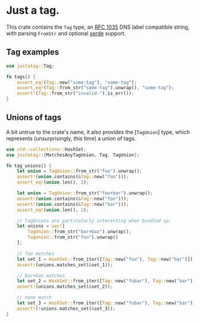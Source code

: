 # Just a tag.

This crate contains the `Tag` type, an [RFC 1035](https://datatracker.ietf.org/doc/html/rfc1035)
DNS label compatible string, with parsing `FromStr` and optional [serde](https://serde.rs/) support.


## Tag examples

```rust
use justatag::Tag;

fn tags() {
    assert_eq!(Tag::new("some-tag"), "some-tag");
    assert_eq!(Tag::from_str("some-tag").unwrap(), "some-tag");
    assert!(Tag::from_str("invalid-").is_err());
}
```

## Unions of tags

A bit untrue to the crate's name, it also provides the [`TagUnion`] type, which represents
(unsurprisingly, this time) a union of tags.

```rust
use std::collections::HashSet;
use justatag::{MatchesAnyTagUnion, Tag, TagUnion};

fn tag_unions() {
    let union = TagUnion::from_str("foo").unwrap();
    assert!(union.contains(&Tag::new("foo")));
    assert_eq!(union.len(), 1);

    let union = TagUnion::from_str("foo+bar").unwrap();
    assert!(union.contains(&Tag::new("foo")));
    assert!(union.contains(&Tag::new("bar")));
    assert_eq!(union.len(), 2);

    // TagUnions are particularly interesting when bundled up.
    let unions = vec![
        TagUnion::from_str("bar+baz").unwrap(),
        TagUnion::from_str("foo").unwrap()
    ];

    // foo matches
    let set_1 = HashSet::from_iter([Tag::new("foo"), Tag::new("bar")]);
    assert!(unions.matches_set(&set_1));

    // bar+baz matches
    let set_2 = HashSet::from_iter([Tag::new("fubar"), Tag::new("bar"), Tag::new("baz")]);
    assert!(unions.matches_set(&set_2));

    // none match
    let set_3 = HashSet::from_iter([Tag::new("fubar"), Tag::new("bar")]);
    assert!(!unions.matches_set(&set_3));
}
```
